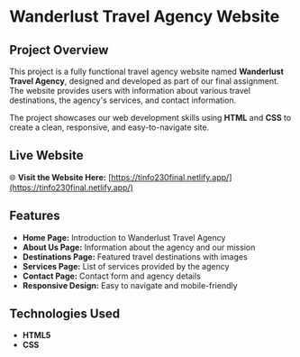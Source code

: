 # Wanderlust Travel Agency Website

## Project Overview
This project is a fully functional travel agency website named **Wanderlust Travel Agency**, designed and developed as part of our final assignment. The website provides users with information about various travel destinations, the agency's services, and contact information.

The project showcases our web development skills using **HTML** and **CSS** to create a clean, responsive, and easy-to-navigate site.

## Live Website
🌐 **Visit the Website Here:** [https://tinfo230final.netlify.app/](https://tinfo230final.netlify.app/)

## Features
- **Home Page:** Introduction to Wanderlust Travel Agency
- **About Us Page:** Information about the agency and our mission
- **Destinations Page:** Featured travel destinations with images
- **Services Page:** List of services provided by the agency
- **Contact Page:** Contact form and agency details
- **Responsive Design:** Easy to navigate and mobile-friendly

## Technologies Used
- **HTML5**
- **CSS**
